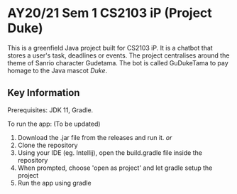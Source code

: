 # AY20/21 Sem 1 CS2103 iP (Project Duke)

This is a greenfield Java project built for CS2103 iP. It is a chatbot that stores a user's task, deadlines or events.
The project centralises around the theme of Sanrio character Gudetama. The bot is called GuDukeTama to pay homage to the Java mascot _Duke_.

## Key Information

Prerequisites: JDK 11, Gradle.

To run the app: (To be updated)
1. Download the .jar file from the releases and run it.
_or_
1. Clone the repository
2. Using your IDE (eg. Intellij), open the build.gradle file inside the repository
3. When prompted, choose 'open as project' and let gradle setup the project
4. Run the app using gradle

